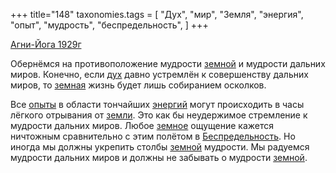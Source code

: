 +++
title="148"
taxonomies.tags = [
 "Дух",
 "мир",
 "Земля",
 "энергия",
 "опыт",
 "мудрость",
 "беспредельность",
]
+++

[Агни-Йога 1929г](/agni/1929)

Обернёмся на противоположение мудрости [земной](/tags/Земля) и мудрости дальних миров. Конечно, если [дух](/tags/Дух) давно устремлён к совершенству дальних миров, то [земная](/tags/Земля) жизнь будет лишь собиранием осколков.   

Все [опыты](/tags/опыт) в области тончайших [энергий](/tags/энергия) могут происходить в часы лёгкого отрывания от [земли](/tags/Земля). Это как бы неудержимое стремление к мудрости дальних миров. Любое [земное](/tags/Земля) ощущение кажется ничтожным сравнительно с этим полётом в [Беспредельность](/tags/беспредельность). Но иногда мы должны укрепить столбы [земной](/tags/Земля) мудрости. Мы радуемся мудрости дальних миров и должны не забывать о мудрости [земной](/tags/Земля).